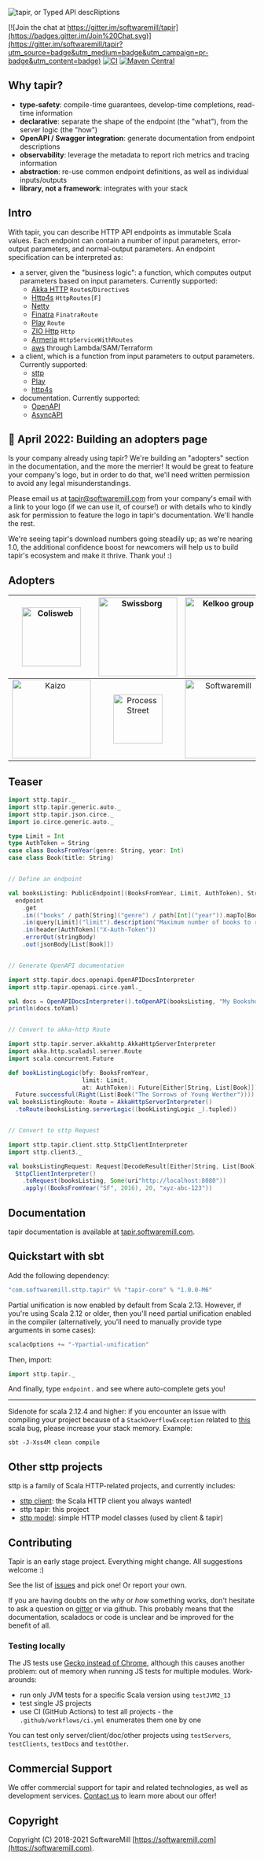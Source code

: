 ![tapir, or Typed API descRiptions](https://github.com/softwaremill/tapir/raw/master/banner.png)

[![Join the chat at https://gitter.im/softwaremill/tapir](https://badges.gitter.im/Join%20Chat.svg)](https://gitter.im/softwaremill/tapir?utm_source=badge&utm_medium=badge&utm_campaign=pr-badge&utm_content=badge)
[![CI](https://github.com/softwaremill/tapir/workflows/CI/badge.svg)](https://github.com/softwaremill/tapir/actions?query=workflow%3A%22CI%22)
[![Maven Central](https://maven-badges.herokuapp.com/maven-central/com.softwaremill.sttp.tapir/tapir-core_2.13/badge.svg)](https://maven-badges.herokuapp.com/maven-central/com.softwaremill.sttp.tapir/tapir-core_2.13)

## Why tapir?

* **type-safety**: compile-time guarantees, develop-time completions, read-time information
* **declarative**: separate the shape of the endpoint (the "what"), from the server logic (the "how")
* **OpenAPI / Swagger integration**: generate documentation from endpoint descriptions
* **observability**: leverage the metadata to report rich metrics and tracing information
* **abstraction**: re-use common endpoint definitions, as well as individual inputs/outputs
* **library, not a framework**: integrates with your stack

## Intro

With tapir, you can describe HTTP API endpoints as immutable Scala values. Each endpoint can contain a number of 
input parameters, error-output parameters, and normal-output parameters. An endpoint specification can be 
interpreted as:

* a server, given the "business logic": a function, which computes output parameters based on input parameters. 
  Currently supported: 
  * [Akka HTTP](https://tapir.softwaremill.com/en/latest/server/akkahttp.html) `Route`s/`Directive`s
  * [Http4s](https://tapir.softwaremill.com/en/latest/server/http4s.html) `HttpRoutes[F]`
  * [Netty](https://tapir.softwaremill.com/en/latest/server/netty.html)
  * [Finatra](https://tapir.softwaremill.com/en/latest/server/finatra.html) `FinatraRoute`
  * [Play](https://tapir.softwaremill.com/en/latest/server/play.html) `Route`
  * [ZIO Http](https://tapir.softwaremill.com/en/latest/server/ziohttp.html) `Http`
  * [Armeria](https://tapir.softwaremill.com/en/latest/server/armeria.html) `HttpServiceWithRoutes`
  * [aws](https://tapir.softwaremill.com/en/latest/server/aws.html) through Lambda/SAM/Terraform
* a client, which is a function from input parameters to output parameters.
  Currently supported:
  * [sttp](https://tapir.softwaremill.com/en/latest/client/sttp.html)
  * [Play](https://tapir.softwaremill.com/en/latest/client/play.html)
  * [http4s](https://tapir.softwaremill.com/en/latest/client/http4s.html)
* documentation. Currently supported: 
  * [OpenAPI](https://tapir.softwaremill.com/en/latest/docs/openapi.html)
  * [AsyncAPI](https://tapir.softwaremill.com/en/latest/docs/asyncapi.html)

## 🐣️ April 2022: Building an adopters page

Is your company already using tapir? We're building an "adopters" section in the documentation, and the more the merrier! It would be great to feature your company's logo, but in order to do that, we'll need written permission to avoid any legal misunderstandings.

Please email us at [tapir@softwaremill.com](mailto:tapir@softwaremill.com) from your company's email with a link to your logo (if we can use it, of course!) or with details who to kindly ask for permission to feature the logo in tapir's documentation. We'll handle the rest. 

We're seeing tapir's download numbers going steadily up; as we're nearing 1.0, the additional confidence boost for newcomers will help us to build tapir's ecosystem and make it thrive. Thank you! :)

## Adopters

| <a href="https://www.colisweb.com"><img src="https://github.com/softwaremill/tapir/raw/master/doc/adopters/colisweb.png" alt="Colisweb" width="120"/></a> | <a href="https://swissborg.com"><img src="https://github.com/softwaremill/tapir/raw/master/doc/adopters/swissborg.png" alt="Swissborg" width="160"/></a> | <a href="https://www.kelkoogroup.com"><img src="https://github.com/softwaremill/tapir/raw/master/doc/adopters/kelkoogroup.png" alt="Kelkoo group" width="160"/></a> |
| :---: | :---: | :---: |
| <a href="https://kaizo.com"><img src="https://github.com/softwaremill/tapir/raw/master/doc/adopters/kaizo.png" alt="Kaizo" width="160"/></a> | <a href="https://www.process.st/"><img src="https://github.com/softwaremill/tapir/raw/master/doc/adopters/process_street.png" alt="Process Street" width="100"/></a> | <a href="https://www.softwaremill.com/"><img src="https://github.com/softwaremill/tapir/raw/master/doc/adopters/softwaremill.png" alt="Softwaremill" width="160"/></a>

## Teaser

```scala mdoc:compile-only
import sttp.tapir._
import sttp.tapir.generic.auto._
import sttp.tapir.json.circe._
import io.circe.generic.auto._

type Limit = Int
type AuthToken = String
case class BooksFromYear(genre: String, year: Int)
case class Book(title: String)


// Define an endpoint

val booksListing: PublicEndpoint[(BooksFromYear, Limit, AuthToken), String, List[Book], Any] = 
  endpoint
    .get
    .in(("books" / path[String]("genre") / path[Int]("year")).mapTo[BooksFromYear])
    .in(query[Limit]("limit").description("Maximum number of books to retrieve"))
    .in(header[AuthToken]("X-Auth-Token"))
    .errorOut(stringBody)
    .out(jsonBody[List[Book]])


// Generate OpenAPI documentation

import sttp.tapir.docs.openapi.OpenAPIDocsInterpreter
import sttp.tapir.openapi.circe.yaml._

val docs = OpenAPIDocsInterpreter().toOpenAPI(booksListing, "My Bookshop", "1.0")
println(docs.toYaml)


// Convert to akka-http Route

import sttp.tapir.server.akkahttp.AkkaHttpServerInterpreter
import akka.http.scaladsl.server.Route
import scala.concurrent.Future

def bookListingLogic(bfy: BooksFromYear,
                     limit: Limit,
                     at: AuthToken): Future[Either[String, List[Book]]] =
  Future.successful(Right(List(Book("The Sorrows of Young Werther"))))
val booksListingRoute: Route = AkkaHttpServerInterpreter()
  .toRoute(booksListing.serverLogic((bookListingLogic _).tupled))


// Convert to sttp Request

import sttp.tapir.client.sttp.SttpClientInterpreter
import sttp.client3._

val booksListingRequest: Request[DecodeResult[Either[String, List[Book]]], Any] = 
  SttpClientInterpreter()
    .toRequest(booksListing, Some(uri"http://localhost:8080"))
    .apply((BooksFromYear("SF", 2016), 20, "xyz-abc-123"))
```

## Documentation

tapir documentation is available at [tapir.softwaremill.com](http://tapir.softwaremill.com).

## Quickstart with sbt

Add the following dependency:

```sbt
"com.softwaremill.sttp.tapir" %% "tapir-core" % "1.0.0-M6"
```

Partial unification is now enabled by default from Scala 2.13. However, if you're using Scala 2.12 or older, then 
you'll need partial unification enabled in the compiler (alternatively, you'll need to manually provide type 
arguments in some cases):

```sbt
scalacOptions += "-Ypartial-unification"
```

Then, import:

```scala
import sttp.tapir._
```

And finally, type `endpoint.` and see where auto-complete gets you!

---

Sidenote for scala 2.12.4 and higher: if you encounter an issue with compiling your project because of 
a `StackOverflowException` related to [this](https://github.com/scala/bug/issues/10604) scala bug, 
please increase your stack memory. Example:

```shell
sbt -J-Xss4M clean compile
```

## Other sttp projects

sttp is a family of Scala HTTP-related projects, and currently includes:

* [sttp client](https://github.com/softwaremill/sttp): the Scala HTTP client you always wanted!
* sttp tapir: this project
* [sttp model](https://github.com/softwaremill/sttp-model): simple HTTP model classes (used by client & tapir)

## Contributing

Tapir is an early stage project. Everything might change. All suggestions welcome :)

See the list of [issues](https://github.com/softwaremill/tapir/issues) and pick one! Or report your own.

If you are having doubts on the *why* or *how* something works, don't hesitate to ask a question on
[gitter](https://gitter.im/softwaremill/tapir) or via github. This probably means that the documentation, scaladocs or 
code is unclear and be improved for the benefit of all.

### Testing locally

The JS tests use [Gecko instead of Chrome](https://github.com/scala-js/scala-js-env-selenium/issues/119), although this
causes another problem: out of memory when running JS tests for multiple modules. Work-arounds:

* run only JVM tests for a specific Scala version using `testJVM2_13`
* test single JS projects
* use CI (GitHub Actions) to test all projects - the `.github/workflows/ci.yml` enumerates them one by one

You can test only server/client/doc/other projects using `testServers`, `testClients`, `testDocs` and `testOther`.

## Commercial Support

We offer commercial support for tapir and related technologies, as well as development services. [Contact us](https://softwaremill.com) to learn more about our offer!

## Copyright

Copyright (C) 2018-2021 SoftwareMill [https://softwaremill.com](https://softwaremill.com).
